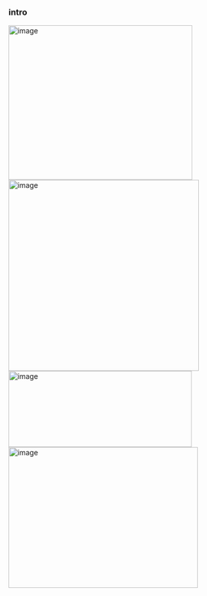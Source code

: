### intro 
<img width="362" height="304" alt="image" src="https://github.com/user-attachments/assets/08043a04-687c-43a2-a8e3-00339225d34a" />
<img width="375" height="376" alt="image" src="https://github.com/user-attachments/assets/e28029ed-451b-4959-8f03-da3dc9638bf7" />

<img width="361" height="150" alt="image" src="https://github.com/user-attachments/assets/72980ac4-30ff-4bb7-aa6e-c11d0a98ad7f" />
<img width="373" height="277" alt="image" src="https://github.com/user-attachments/assets/faca1481-416f-498f-bc73-f96c875ae85e" />
